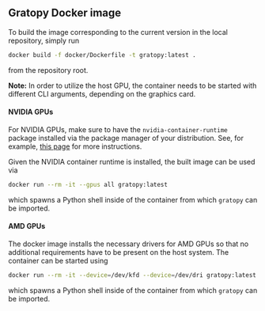 ## Gratopy Docker image

To build the image corresponding to the current version in the local repository,
simply run
```sh
docker build -f docker/Dockerfile -t gratopy:latest .
```
from the repository root.

**Note:** In order to utilize the host GPU, the container needs to be started
with different CLI arguments, depending on the graphics card. 

#### NVIDIA GPUs

For NVIDIA GPUs, make sure to have the `nvidia-container-runtime` package
installed via the package manager of your distribution. See, for example,
[this page](https://linuxhandbook.com/setup-opencl-linux-docker/) for more
instructions.

Given the NVIDIA container runtime is installed, the built image can be
used via
```sh
docker run --rm -it --gpus all gratopy:latest
```
which spawns a Python shell inside of the container from which `gratopy`
can be imported.

#### AMD GPUs

The docker image installs the necessary drivers for AMD GPUs so that
no additional requirements have to be present on the host system. The
container can be started using
```sh
docker run --rm -it --device=/dev/kfd --device=/dev/dri gratopy:latest
```
which spawns a Python shell inside of the container from which `gratopy`
can be imported.


